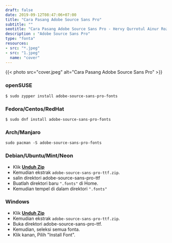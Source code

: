 ```yaml
---
draft: false
date: 2019-09-12T08:47:06+07:00
title: "Cara Pasang Adobe Source Sans Pro"
subtitle: ""
seotitle: "Cara Pasang Adobe Source Sans Pro - Hervy Qurrotul Ainur Rozi"
description : "Adobe Source Sans Pro"
type: "fonta"
resources:
- src: "*.jpeg"
- src: "1.jpeg"
  name: "cover"
---
```


{{< photo src="cover.jpeg" alt="Cara Pasang Adobe Source Sans Pro" >}}

### **openSUSE**
```
$ sudo zypper install adobe-source-sans-pro-fonts
```

### **Fedora/Centos/RedHat**
```
$ sudo dnf install adobe-source-sans-pro-fonts
```

### **Arch/Manjaro**
```
sudo pacman -S adobe-source-sans-pro-fonts
```

### **Debian/Ubuntu/Mint/Neon**

* Klik **[Unduh Zip](https://gitlab.com/hervyqa/adobe-source-sans-pro/uploads/db2320148f35889db8fdfb00198083e1/adobe-source-sans-pro-ttf.zip)**
* Kemudian ekstrak `adobe-source-sans-pro-ttf.zip`.
* salin direktori adobe-source-sans-pro-ttf
* Buatlah direktori baru `".fonts"` di Home.
* Kemudian tempel di dalam direktori `".fonts"`

### **Windows**

* Klik **[Unduh Zip](https://gitlab.com/hervyqa/adobe-source-sans-pro/uploads/db2320148f35889db8fdfb00198083e1/adobe-source-sans-pro-ttf.zip)**
* Kemudian ekstrak `adobe-source-sans-pro-ttf.zip`.
* Buka direktori adobe-source-sans-pro-ttf.
* Kemudian, seleksi semua fonta.
* Klik kanan, Pilih "Install Font".
